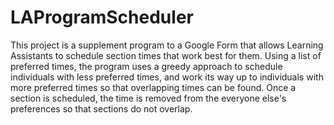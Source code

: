 # LAProgramScheduler
This project is a supplement program to a Google Form that allows Learning Assistants to schedule section times that work best for them. Using a list of preferred times, the program uses a greedy approach to schedule individuals with less preferred times, and work its way up to individuals with more preferred times so that overlapping times can be found. Once a section is scheduled, the time is removed from the everyone else's preferences so that sections do not overlap.
